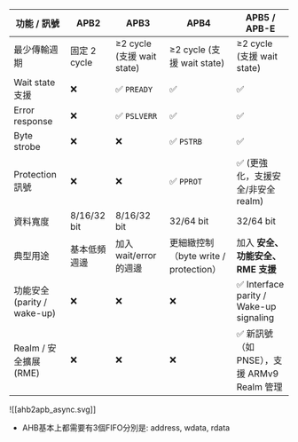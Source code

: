 
| 功能 / 訊號                 | APB2        | APB3                     | APB4                           | APB5 / APB-E                           |
| ----------------------- | ----------- | ------------------------ | ------------------------------ | -------------------------------------- |
| 最少傳輸週期                  | 固定 2 cycle  | ≥2 cycle (支援 wait state) | ≥2 cycle (支援 wait state)       | ≥2 cycle (支援 wait state)               |
| Wait state 支援           | ❌           | ✅ `PREADY`               | ✅                              | ✅                                      |
| Error response          | ❌           | ✅ `PSLVERR`              | ✅                              | ✅                                      |
| Byte strobe             | ❌           | ❌                        | ✅ `PSTRB`                      | ✅                                      |
| Protection 訊號           | ❌           | ❌                        | ✅ `PPROT`                      | ✅ (更強化，支援安全/非安全 realm)                 |
| 資料寬度                    | 8/16/32 bit | 8/16/32 bit              | 32/64 bit                      | 32/64 bit                              |
| 典型用途                    | 基本低頻週邊      | 加入 wait/error 的週邊        | 更細緻控制（byte write / protection） | 加入 **安全、功能安全、RME 支援**                  |
| 功能安全 (parity / wake-up) | ❌           | ❌                        | ❌                              | ✅ Interface parity / Wake-up signaling |
| Realm / 安全擴展 (RME)      | ❌           | ❌                        | ❌                              | ✅ 新訊號（如 PNSE），支援 ARMv9 Realm 管理        |


![[ahb2apb_async.svg]]

- AHB基本上都需要有3個FIFO分別是: address, wdata, rdata
